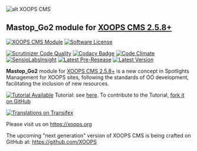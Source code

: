 ![alt XOOPS CMS](https://xoops.org/images/logoXoops4GithubRepository.png)
## Mastop_Go2 module for [XOOPS CMS 2.5.8+](https://xoops.org)
[![XOOPS CMS Module](https://img.shields.io/badge/XOOPS%20CMS-Module-blue.svg)](https://xoops.org)
[![Software License](https://img.shields.io/badge/license-GPL-brightgreen.svg?style=flat)](LICENSE)
 
[![Scrutinizer Code Quality](https://img.shields.io/scrutinizer/g/mambax7/mastop_go2.svg?style=flat)](https://scrutinizer-ci.com/g/mambax7/mastop_go2/?branch=master)
[![Codacy Badge](https://api.codacy.com/project/badge/grade/8da8967dc5564ae1a06ea61bc7649839)](https://www.codacy.com/app/mambax7/mastop_go2)
[![Code Climate](https://img.shields.io/codeclimate/github/mambax7/mastop_go2.svg?style=flat)](https://codeclimate.com/github/mambax7/mastop_go2)
[![SensioLabsInsight](https://insight.sensiolabs.com/projects/aac565ac-b636-4982-bfb7-46f32ede011e/mini.png)](https://insight.sensiolabs.com/projects/aac565ac-b636-4982-bfb7-46f32ede011e)
[![Latest Pre-Resease](https://img.shields.io/github/tag/XoopsModules25x/mastop_go2.svg?style=flat)](https://github.com/XoopsModules25x/mastop_go2/tags/)
[![Latest Version](https://img.shields.io/github/release/XoopsModules25x/mastop_go2.svg?style=flat)](https://github.com/XoopsModules25x/mastop_go2/releases/)

**Mastop_Go2** module for [XOOPS CMS 2.5.8+](https://xoops.org) is a new concept in Spotlights Management for XOOPS sites, following the standards of OO development, facilitating the inclusion of new resources.

[![Tutorial Available](https://xoops.org/images/tutorial-available-blue.svg)](https://www.gitbook.com/book/xoops/xoops-mastop_go2-module/) Tutorial: see [here](https://www.gitbook.com/book/xoops/xoops-mastop_go2-module/). 
To contribute to the Tutorial, [fork it on GitHub](https://github.com/XoopsDocs/mastop_go2-tutorial)

[![Translations on Transifex](https://xoops.org/images/translations-transifex-blue.svg)](https://www.transifex.com/xoops) 

Please visit us on https://xoops.org

The upcoming "next generation" version of XOOPS CMS is being crafted on GitHub at: https://github.com/XOOPS

